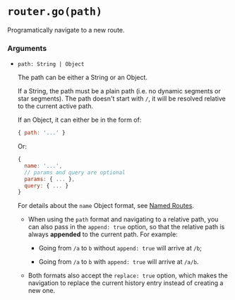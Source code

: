 # `router.go(path)`

Programatically navigate to a new route.

### Arguments

- `path: String | Object`

  The path can be either a String or an Object.

  If a String, the path must be a plain path (i.e. no dynamic segments or star segments). The path doesn't start with `/`, it will be resolved relative to the current active path.

  If an Object, it can either be in the form of:

  ``` js
  { path: '...' }
  ```

  Or:

  ``` js
  {
    name: '...',
    // params and query are optional
    params: { ... },
    query: { ... }
  }
  ```

  For details about the `name` Object format, see [Named Routes](../named.md).

  - When using the `path` format and navigating to a relative path, you can also pass in the `append: true` option, so that the relative path is always **appended** to the current path. For example:

    - Going from `/a` to `b` without `append: true` will arrive at `/b`;

    - Going from `/a` to `b` with `append: true` will arrive at `/a/b`.

  - Both formats also accept the `replace: true` option, which makes the navigation to replace the current history entry instead of creating a new one.
